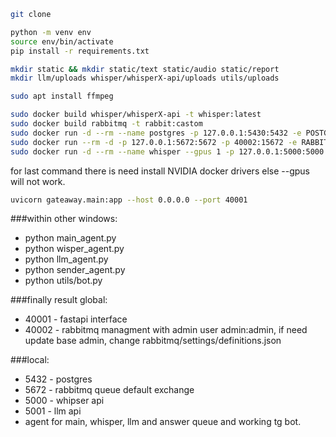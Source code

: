 ```bash
git clone
```
```bash
python -m venv env
source env/bin/activate
pip install -r requirements.txt
```
```bash
mkdir static && mkdir static/text static/audio static/report
mkdir llm/uploads whisper/whisperX-api/uploads utils/uploads
```
```bash
sudo apt install ffmpeg
```

```bash
sudo docker build whisper/whisperX-api -t whisper:latest
sudo docker build rabbitmq -t rabbit:castom
sudo docker run -d --rm --name postgres -p 127.0.0.1:5430:5432 -e POSTGRES_USER=postgres -e POSTGRES_PASSWORD=postgres postgres:latest
sudo docker run --rm -d -p 127.0.0.1:5672:5672 -p 40002:15672 -e RABBITMQ_DEFAULT_USER=admin -e RABBITMQ_DEFAULT_PASS=admin --name rabbit rabbit:castom
sudo docker run -d --rm --name whisper --gpus 1 -p 127.0.0.1:5000:5000 whisper:latest
```
for last command there is need install NVIDIA docker drivers else --gpus will not work.

```bash
uvicorn gateaway.main:app --host 0.0.0.0 --port 40001
```

###within other windows:
- python main_agent.py
- python wisper_agent.py
- python llm_agent.py
- python sender_agent.py
- python utils/bot.py

###finally result global:
- 40001 - fastapi interface
- 40002 - rabbitmq managment with admin user admin:admin, if need update base admin, change rabbitmq/settings/definitions.json

###local:
- 5432 - postgres
- 5672 - rabbitmq queue default exchange
- 5000 - whipser api
- 5001 - llm api
- agent for main, whisper, llm and answer queue and working tg bot.
